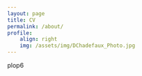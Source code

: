 ```yaml
---
layout: page
title: CV
permalink: /about/
profile: 
    align: right
    img: /assets/img/DChadefaux_Photo.jpg
---
```

plop6
